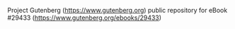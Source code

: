 Project Gutenberg (https://www.gutenberg.org) public repository for eBook #29433 (https://www.gutenberg.org/ebooks/29433)
